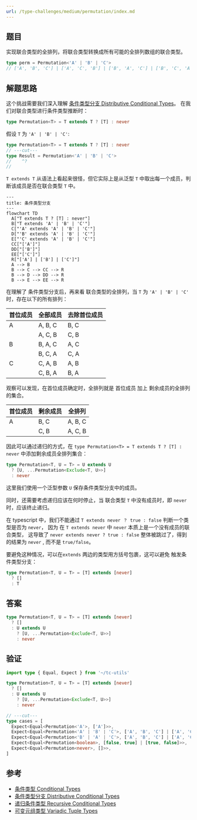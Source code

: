 ```yaml
---
url: /type-challenges/medium/permutation/index.md
---
```

## 题目

实现联合类型的全排列，将联合类型转换成所有可能的全排列数组的联合类型。

```ts
type perm = Permutation<'A' | 'B' | 'C'>
// ['A', 'B', 'C'] | ['A', 'C', 'B'] | ['B', 'A', 'C'] | ['B', 'C', 'A'] | ['C', 'A', 'B'] | ['C', 'B', 'A']
```

## 解题思路

这个挑战需要我们深入理解
[条件类型分支 Distributive Conditional Types](https://www.typescriptlang.org/docs/handbook/2/conditional-types.html#distributive-conditional-types)。
在我们对联合类型进行条件类型推断时：

```ts
type Permutation<T> = T extends T ? [T] : never
```

假设 `T` 为 `'A' | 'B' | 'C'`:

```ts twoslash
type Permutation<T> = T extends T ? [T] : never
// ---cut---
type Result = Permutation<'A' | 'B' | 'C'>
//    ^?
//
```

`T extends T` 从语法上看起来很怪，但它实际上是从泛型 `T` 中取出每一个成员，判断该成员是否在联合类型 `T` 中。

```mermaid
---
title: 条件类型分支
---
flowchart TD
  A["T extends T ? [T] : never"]
  B["T extends 'A' | 'B' | 'C'"]
  C["'A' extends 'A' | 'B' | 'C'"]
  D["'B' extends 'A' | 'B' | 'C'"]
  E["'C' extends 'A' | 'B' | 'C'"]
  CC["['A']"]
  DD["['B']"]
  EE["['C']"]
  R["['A'] | ['B'] | ['C']"]
  A --> B
  B --> C --> CC --> R
  B --> D --> DD --> R
  B --> E --> EE --> R
```

在理解了 条件类型分支后，再来看 联合类型的全排列，当 `T` 为 `'A' | 'B' | 'C'` 时，存在以下的所有排列：

| 首位成员 | 全部成员 | 去除首位成员 |
| -------- | -------- | ------------ |
| A        | A, B, C  | B, C         |
|          | A, C, B  | C, B         |
| B        | B, A, C  | A, C         |
|          | B, C, A  | C, A         |
| C        | C, A, B  | A, B         |
|          | C, B, A  | B, A         |

观察可以发现，在首位成员确定时，全排列就是 首位成员 加上 剩余成员的全排列 的集合。

| 首位成员 | 剩余成员 | 全排列  |
| -------- | -------- | ------- |
| A        | B, C     | A, B, C |
|          | C, B     | A, C, B |

因此可以通过递归的方式，在 `type Permutation<T> = T extends T ? [T] : never` 中添加剩余成员全排列集合：

```ts
type Permutation<T, U = T> = U extends U
  ? [U, ...Permutation<Exclude<T, U>>]
  : never
```

这里我们使用一个泛型参数 `U` 保存条件类型分支中的成员。

同时，还需要考虑递归应该在何时停止，当 联合类型 `T` 中没有成员时，即 `never` 时，应该终止递归。

在 typescript 中，我们不能通过 `T extends never ？ true : false` 判断一个类型是否为 `never`，
因为 在 `T extends never` 中 `never` 本质上是一个没有成员的联合类型，
这导致了 `never extends never ? true : false` 整体被跳过了，得到的结果为 `never` , 而不是 `true/false`。

要避免这种情况，可以在`extends` 两边的类型用方括号包裹，这可以避免 触发条件类型分支：

```ts
type Permutation<T, U = T> = [T] extends [never]
  ? []
  : T
```

## 答案

```ts
type Permutation<T, U = T> = [T] extends [never]
  ? []
  : U extends U
    ? [U, ...Permutation<Exclude<T, U>>]
    : never
```

## 验证

```ts twoslash
import type { Equal, Expect } from '~/tc-utils'

type Permutation<T, U = T> = [T] extends [never]
  ? []
  : U extends U
    ? [U, ...Permutation<Exclude<T, U>>]
    : never

// ---cut---
type cases = [
  Expect<Equal<Permutation<'A'>, ['A']>>,
  Expect<Equal<Permutation<'A' | 'B' | 'C'>, ['A', 'B', 'C'] | ['A', 'C', 'B'] | ['B', 'A', 'C'] | ['B', 'C', 'A'] | ['C', 'A', 'B'] | ['C', 'B', 'A']>>,
  Expect<Equal<Permutation<'B' | 'A' | 'C'>, ['A', 'B', 'C'] | ['A', 'C', 'B'] | ['B', 'A', 'C'] | ['B', 'C', 'A'] | ['C', 'A', 'B'] | ['C', 'B', 'A']>>,
  Expect<Equal<Permutation<boolean>, [false, true] | [true, false]>>,
  Expect<Equal<Permutation<never>, []>>,
]
```

## 参考

* [条件类型 Conditional Types](https://www.typescriptlang.org/docs/handbook/2/conditional-types.html)
* [条件类型分支 Distributive Conditional Types](https://www.typescriptlang.org/docs/handbook/2/conditional-types.html#distributive-conditional-types)
* [递归条件类型 Recursive Conditional Types](https://www.typescriptlang.org/docs/handbook/release-notes/typescript-4-1.html#recursive-conditional-types)
* [可变元组类型 Variadic Tuple Types](https://www.typescriptlang.org/docs/handbook/release-notes/typescript-4-0.html#variadic-tuple-types)
